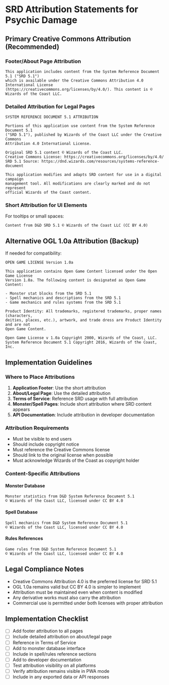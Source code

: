 # SRD Attribution Statements for Psychic Damage

## Primary Creative Commons Attribution (Recommended)

### Footer/About Page Attribution
```
This application includes content from the System Reference Document 5.1 ("SRD 5.1") 
which is available under the Creative Commons Attribution 4.0 International License 
(https://creativecommons.org/licenses/by/4.0/). This content is © Wizards of the Coast LLC.
```

### Detailed Attribution for Legal Pages
```
SYSTEM REFERENCE DOCUMENT 5.1 ATTRIBUTION

Portions of this application use content from the System Reference Document 5.1 
("SRD 5.1"), published by Wizards of the Coast LLC under the Creative Commons 
Attribution 4.0 International License.

Original SRD 5.1 content © Wizards of the Coast LLC.
Creative Commons License: https://creativecommons.org/licenses/by/4.0/
SRD 5.1 Source: https://dnd.wizards.com/resources/systems-reference-document

This application modifies and adapts SRD content for use in a digital campaign 
management tool. All modifications are clearly marked and do not represent 
official Wizards of the Coast content.
```

### Short Attribution for UI Elements
For tooltips or small spaces:
```
Content from D&D SRD 5.1 © Wizards of the Coast LLC (CC BY 4.0)
```

## Alternative OGL 1.0a Attribution (Backup)

If needed for compatibility:
```
OPEN GAME LICENSE Version 1.0a

This application contains Open Game Content licensed under the Open Game License 
Version 1.0a. The following content is designated as Open Game Content:

- Monster stat blocks from the SRD 5.1
- Spell mechanics and descriptions from the SRD 5.1
- Game mechanics and rules systems from the SRD 5.1

Product Identity: All trademarks, registered trademarks, proper names (characters, 
deities, places, etc.), artwork, and trade dress are Product Identity and are not 
Open Game Content.

Open Game License v 1.0a Copyright 2000, Wizards of the Coast, LLC.
System Reference Document 5.1 Copyright 2016, Wizards of the Coast, Inc.
```

## Implementation Guidelines

### Where to Place Attributions

1. **Application Footer**: Use the short attribution
2. **About/Legal Page**: Use the detailed attribution
3. **Terms of Service**: Reference SRD usage with full attribution
4. **Monster/Spell Pages**: Include short attribution where SRD content appears
5. **API Documentation**: Include attribution in developer documentation

### Attribution Requirements

- Must be visible to end users
- Should include copyright notice
- Must reference the Creative Commons license
- Should link to the original license when possible
- Must acknowledge Wizards of the Coast as copyright holder

### Content-Specific Attributions

#### Monster Database
```
Monster statistics from D&D System Reference Document 5.1 
© Wizards of the Coast LLC, licensed under CC BY 4.0
```

#### Spell Database
```
Spell mechanics from D&D System Reference Document 5.1 
© Wizards of the Coast LLC, licensed under CC BY 4.0
```

#### Rules References
```
Game rules from D&D System Reference Document 5.1 
© Wizards of the Coast LLC, licensed under CC BY 4.0
```

## Legal Compliance Notes

- Creative Commons Attribution 4.0 is the preferred license for SRD 5.1
- OGL 1.0a remains valid but CC BY 4.0 is simpler to implement
- Attribution must be maintained even when content is modified
- Any derivative works must also carry the attribution
- Commercial use is permitted under both licenses with proper attribution

## Implementation Checklist

- [ ] Add footer attribution to all pages
- [ ] Include detailed attribution on about/legal page
- [ ] Reference in Terms of Service
- [ ] Add to monster database interface
- [ ] Include in spell/rules reference sections
- [ ] Add to developer documentation
- [ ] Test attribution visibility on all platforms
- [ ] Verify attribution remains visible in PWA mode
- [ ] Include in any exported data or API responses 